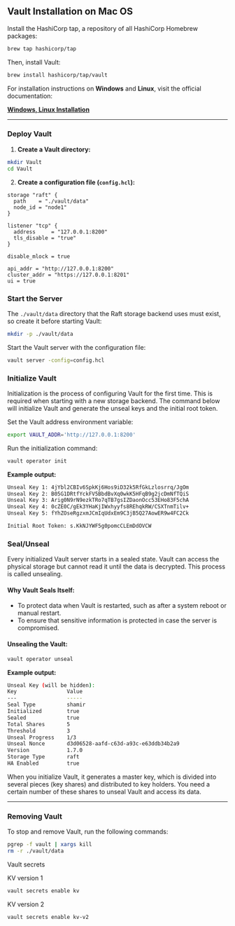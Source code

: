 
## Vault Installation on Mac OS

Install the HashiCorp tap, a repository of all HashiCorp Homebrew packages:

```sh
brew tap hashicorp/tap
```

Then, install Vault:

```sh
brew install hashicorp/tap/vault
```

For installation instructions on **Windows** and **Linux**, visit the official documentation:

**[Windows, Linux Installation](https://developer.hashicorp.com/vault/tutorials/getting-started/getting-started-install)**

---

### Deploy Vault

1. **Create a Vault directory:**

```sh
mkdir Vault
cd Vault
```

2. **Create a configuration file (`config.hcl`):**

```hcl
storage "raft" {
  path    = "./vault/data"
  node_id = "node1"
}

listener "tcp" {
  address     = "127.0.0.1:8200"
  tls_disable = "true"
}

disable_mlock = true

api_addr = "http://127.0.0.1:8200"
cluster_addr = "https://127.0.0.1:8201"
ui = true
```

### Start the Server

The `./vault/data` directory that the Raft storage backend uses must exist, so create it before starting Vault:

```sh
mkdir -p ./vault/data
```

Start the Vault server with the configuration file:

```sh
vault server -config=config.hcl
```

### Initialize Vault

Initialization is the process of configuring Vault for the first time. This is required when starting with a new storage backend. The command below will initialize Vault and generate the unseal keys and the initial root token.

Set the Vault address environment variable:

```sh
export VAULT_ADDR='http://127.0.0.1:8200'
```

Run the initialization command:

```sh
vault operator init
```

**Example output:**

```sh
Unseal Key 1: 4jYbl2CBIv6SpkKj6Hos9iD32k5RfGkLzlosrrq/JgOm
Unseal Key 2: B05G1DRtfYckFV5BbdBvXq0wkK5HFqB9g2jcDmNfTQiS
Unseal Key 3: Arig0N9rN9ezkTRo7qTB7gsIZDaonOcc53EHo83F5chA
Unseal Key 4: 0cZE0C/gEk3YHaKjIWxhyyfs8REhqkRW/CSXTnmTilv+
Unseal Key 5: fYhZOseRgzxmJCmIqUdxEm9C3jB5Q27AowER9w4FC2Ck

Initial Root Token: s.KkNJYWF5g0pomcCLEmDdOVCW
```

### Seal/Unseal

Every initialized Vault server starts in a sealed state. Vault can access the physical storage but cannot read it until the data is decrypted. This process is called unsealing.

#### Why Vault Seals Itself:

- To protect data when Vault is restarted, such as after a system reboot or manual restart.
- To ensure that sensitive information is protected in case the server is compromised.

#### Unsealing the Vault:

```sh
vault operator unseal
```

**Example output:**

```sh
Unseal Key (will be hidden):
Key                Value
---                -----
Seal Type          shamir
Initialized        true
Sealed             true
Total Shares       5
Threshold          3
Unseal Progress    1/3
Unseal Nonce       d3d06528-aafd-c63d-a93c-e63ddb34b2a9
Version            1.7.0
Storage Type       raft
HA Enabled         true
```

When you initialize Vault, it generates a master key, which is divided into several pieces (key shares) and distributed to key holders. You need a certain number of these shares to unseal Vault and access its data.

---

### Removing Vault

To stop and remove Vault, run the following commands:

```sh
pgrep -f vault | xargs kill
rm -r ./vault/data
```



Vault secrets

KV version 1
```sh
vault secrets enable kv
```

KV version 2
```sh
vault secrets enable kv-v2
```